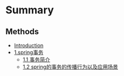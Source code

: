 # Summary

## Methods

* [Introduction](README.md)
* [1.spring事务](1springshi-wu.md)
  * [1.1 事务简介](1springshi-wu/11-springshi-wu-jian-jie.md)
  * [1.2 spring的事务的传播行为以及应用场景](1springshi-wu/12-springde-shi-wu-de-chuan-bo-xing-wei-yi-ji-ying-yong-chang-jing.md)

